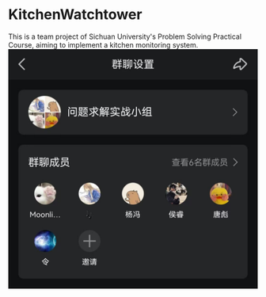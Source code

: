 # KitchenWatchtower
This is a team project of Sichuan University's Problem Solving Practical Course, aiming to implement a kitchen monitoring system.
![我们项目组的QQ群](Composition.jpg "Group Composition")